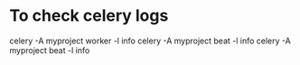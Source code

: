# To check celery logs 
celery -A myproject worker -l info
celery -A myproject beat -l info
celery -A myproject beat -l info

